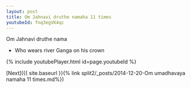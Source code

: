```yaml
---
layout: post
title: Om Jahnavi druthe namaha 11 times
youtubeId: fnq3egVK4qc
---
```

 
 
Om Jahnavi druthe nama 
 
 -  Who wears river Ganga on his crown 
 
  
 
  
 
 
 
 
 
 


{% include youtubePlayer.html id=page.youtubeId %}
 
[Next]({{ site.baseurl }}{% link  split2/_posts/2014-12-20-Om umadhavaya namaha 11 times.md%})
 
